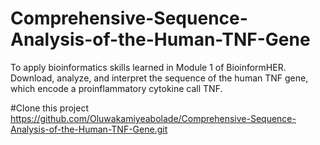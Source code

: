 # Comprehensive-Sequence-Analysis-of-the-Human-TNF-Gene
To apply bioinformatics skills learned in Module 1 of BioinformHER. Download, analyze, and interpret the sequence of the human TNF gene, which encode a proinflammatory cytokine call TNF.

#Clone this project
https://github.com/Oluwakamiyeabolade/Comprehensive-Sequence-Analysis-of-the-Human-TNF-Gene.git
